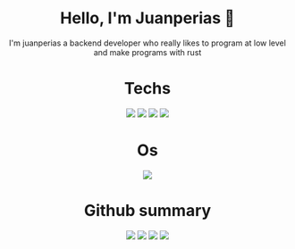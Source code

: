 <div style="text-align: center;">
<div align="center">
   <h1>Hello, I'm Juanperias 👋</h1>
   <p>I'm juanperias a backend developer who really likes to program at low level and make programs with rust</p>
   <h1>Techs</h1>
   <img src="https://img.shields.io/badge/NIX-5277C3.svg?style=for-the-badge&logo=NixOS&logoColor=white">
   <img src="https://img.shields.io/badge/rust-%23000000.svg?style=for-the-badge&logo=rust&logoColor=white">
   <img src="https://img.shields.io/badge/bash_script-%23121011.svg?style=for-the-badge&logo=gnu-bash&logoColor=white">
   <img src="https://img.shields.io/badge/typescript-%23007ACC.svg?style=for-the-badge&logo=typescript&logoColor=white">
   <h1>Os</h1>
   <img src="https://img.shields.io/badge/NIXOS-5277C3.svg?style=for-the-badge&logo=NixOS&logoColor=white">
  
   <h1>Github summary</h1>
   <img src="http://github-profile-summary-cards.vercel.app/api/cards/profile-details?username=Juanperias&theme=tokyonight">
   <img src="http://github-profile-summary-cards.vercel.app/api/cards/repos-per-language?username=Juanperias&theme=tokyonight">
   <img src="http://github-profile-summary-cards.vercel.app/api/cards/most-commit-language?username=Juanperias&theme=tokyonight">
   <img src="http://github-profile-summary-cards.vercel.app/api/cards/stats?username=Juanperias&theme=tokyonight">
</div>
</div>
